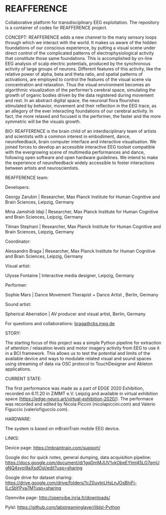 # REAFFERENCE
Collaborative platform for transdisciplinary EEG exploitation. 
The repository is a container of codes for REAFFERENCE project.

CONCEPT:
REAFFERENCE adds a new channel to the many sensory loops through which we interact with the world. It makes us aware of the hidden foundations of our conscious experience, by putting a visual scene under direct control of the complicated patterns of electrophysiological activity that constitute those same foundations. This is accomplished by on-line EEG analysis of scalp electric potentials, produced by the synchronous activity of large groups of neurons. Different features of this activity, like the relative power of alpha, beta and theta ratio, and spatial patterns of activations, are employed to control the features of the visual scene via concentration and relaxation. Thus the visual environment becomes an algorithmic visualization of the performer’s cerebral space, simulating the growth of organic bodies driven by the data registered during movement and rest. In an abstract digital space, the neuronal flora flourishes stimulated by behavior, movement and their reflection in the EEG trace, as an allegory of the ever interacting foundations of our cerebral activity. In fact, the more relaxed and focused is the performer, the faster and the more symmetric will be the visuals growth.

BIO:
REAFFERENCE is the brain child of an interdisciplinary team of artists and scientists with a common interest in embodiment, dance, neurofeedback, brain computer interface and interactive visualisation. We joined forces to develop  an accessible interactive EEG toolset compatible with the evergrowing scene of multimedia performances and dance, following open software and open hardware guidelines. We intend to make the experience of neurofeedback widely accessible to foster interactions between artists and neuroscientists.


REAFFERENCE team:

Developers:

Georgy Zarubin | Researcher, Max Planck Institute for Human Cognitive and Brain Sciences, Leipzig, Germany 

Mina Jamshidi Idaji | Researcher, Max Planck Institute for Human Cognitive and Brain Sciences, Leipzig, Germany 

Tilman Stephani | Researcher, Max Planck Institute for Human Cognitive and Brain Sciences, Leipzig, Germany 

Coordinator:

Alessandro Braga | Researcher, Max Planck Institute for Human Cognitive and Brain Sciences, Leipzig, Germany

Visual artist:

Ulysse Fontaine | Interactive media designer, Leipzig, Germany

Performer:

Sophie Mars | Dance Movement Therapist + Dance Artist , Berlin, Germany

Sound artist:

Spherical Aberration | AV producer and visual artist, Berlin, Germany

For questions and collaborations:
braga@cbs.mpg.de


STORY:

The starting focus of this project was a simple Python pipeline for extraction of attention / relaxation levels and motor imagery activity from EEG to use it in a BCI framework. This allows us to test the potential and limits of the available device and ways to modulate related visual and sound spaces using streaming of data via OSC protocol to TouchDesigner and Ableton applications. 


CURRENT STATE:

The first performance was made as a part of EDGE 2020 Exhibition, recorded on 6.11.20 in ZiMMT e.V. Leipzig and available in virtual exhibition space (https://edge-neuro.art/virtual-exhibition-2020/). The performace was recorded and edited by Nicola Piccini (nicolapiccini.com) and Valerio Figuccio (valeriofiguccio.com).

HARDWARE:

The system is based on mBrainTrain mobile EEG device.

LINKS:

Device page: https://mbraintrain.com/support/

Google doc for quick notes, general dumping, data acquisition pipeline: https://docs.google.com/document/d/1gqDmMJUV1vkObeEYlml45LO7qmUgNQ4syoi9aXsdOsI/edit?usp=sharing

Google drive for dataset sharing: https://drive.google.com/drive/folders/1cZ0uvtnLHsLnJOsBhiFi-ILcSbYPya7M?usp=sharing

Openvibe page: http://openvibe.inria.fr/downloads/

Pylsl: https://github.com/labstreaminglayer/liblsl-Python
